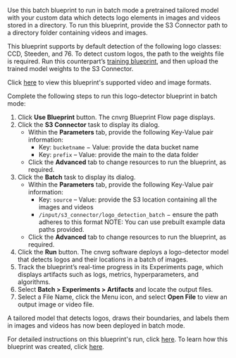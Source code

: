Use this batch blueprint to run in batch mode a pretrained tailored model with your custom data which detects logo elements in images and videos stored in a directory. To run this blueprint, provide the S3 Connector path to a directory folder containing videos and images.

This blueprint supports by default detection of the following logo classes: CCD, Steeden, and 76. To detect custom logos, the path to the weights file is required. Run this counterpart’s [training blueprint](https://metacloud.cloud.cnvrg.io/marketplace/blueprints/logo-detection-training), and then upload the trained model weights to the S3 Connector.

Click [here]() to view this blueprint's supported video and image formats.

Complete the following steps to run this logo-detector blueprint in batch mode:
1. Click **Use Blueprint** button. The cnvrg Blueprint Flow page displays.
2. Click the **S3 Connector** task to display its dialog.
   - Within the **Parameters** tab, provide the following Key-Value pair information:
     - Key: `bucketname` − Value: provide the data bucket name
     - Key: `prefix` – Value: provide the main to the data folder
   - Click the **Advanced** tab to change resources to run the blueprint, as required.
3. Click the **Batch** task to display its dialog.
   - Within the **Parameters** tab, provide the following Key-Value pair information:
     - Key: `source` – Value: provide the S3 location containing all the images and videos
     - `/input/s3_connector/logo_detection_batch` − ensure the path adheres to this format
     NOTE: You can use prebuilt example data paths provided.
   - Click the **Advanced** tab to change resources to run the blueprint, as required.
4. Click the **Run** button. The cnvrg software deploys a logo-detector model that detects logos and their locations in a batch of images.
5. Track the blueprint’s real-time progress in its Experiments page, which displays artifacts such as logs, metrics, hyperparameters, and algorithms.
6. Select **Batch > Experiments > Artifacts** and locate the output files.
7. Select a File Name, click the Menu icon, and select **Open File** to view an output image or video file.

A tailored model that detects logos, draws their boundaries, and labels them in images and videos has now been deployed in batch mode.

For detailed instructions on this blueprint's run, click [here](). To learn how this blueprint was created, click [here](https://github.com/cnvrg/logo-detection-blueprint).
